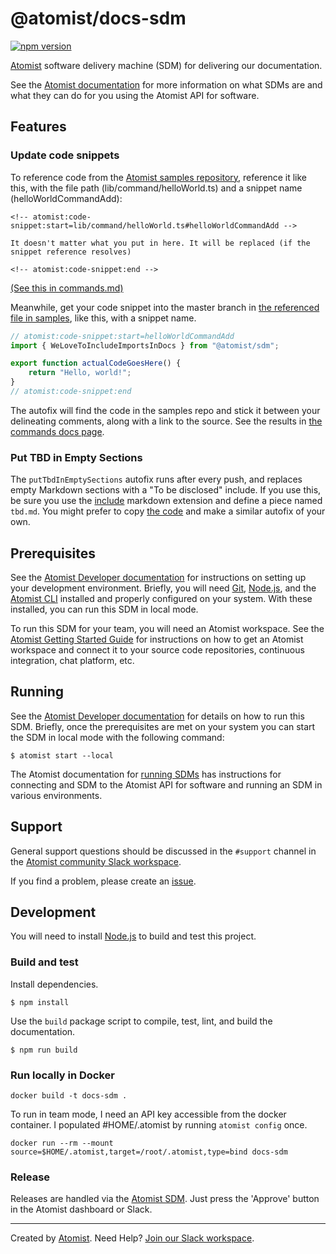 # @atomist/docs-sdm

[![npm version](https://img.shields.io/npm/v/@atomist/docs-sdm.svg)](https://www.npmjs.com/package/@atomist/docs-sdm)

[Atomist][atomist] software delivery machine (SDM) for delivering our documentation.

See the [Atomist documentation][atomist-doc] for more information on
what SDMs are and what they can do for you using the Atomist API for
software.

[atomist-doc]: https://docs.atomist.com/ (Atomist Documentation)

## Features

### Update code snippets

To reference code from the [Atomist samples repository](https://github.com/atomist/samples), 
reference it like this, with the file path (lib/command/helloWorld.ts) and a snippet name (helloWorldCommandAdd): 

```
<!-- atomist:code-snippet:start=lib/command/helloWorld.ts#helloWorldCommandAdd -->

It doesn't matter what you put in here. It will be replaced (if the snippet reference resolves)

<!-- atomist:code-snippet:end -->
```
[(See this in commands.md)](https://github.com/atomist/docs/docs/developer/commands.md)

Meanwhile, get your code snippet into the master branch in [the referenced file in samples](https://github.com/atomist/samples/tree/master/lib/command/helloWorld.ts#L27-L34), like this, with a snippet name.

```typescript
// atomist:code-snippet:start=helloWorldCommandAdd
import { WeLoveToIncludeImportsInDocs } from "@atomist/sdm";

export function actualCodeGoesHere() {
    return "Hello, world!";
}
// atomist:code-snippet:end
```

The autofix will find the code in the samples repo and stick it between your delineating comments, along with a link to the source.
See the results in [the commands docs page](https://docs.atomist.com/developer/commands/index.html#register-your-command).

[include]: https://github.com/cmacmackin/markdown-include (GitHub repo for Markdown Include Extension)

### Put TBD in Empty Sections

The `putTbdInEmptySections` autofix runs after every push, 
and replaces empty Markdown sections
with a "To be disclosed" include. If you use this, be sure you use the 
[include][] markdown extension and define a piece named `tbd.md`.
You might prefer to copy [the code](lib/machine/emptySectionsContainTbd.md) and make a similar autofix of your own.

[include]: https://github.com/cmacmackin/markdown-include (GitHub repo for Markdown Include Extension)

## Prerequisites

See the [Atomist Developer documentation][atomist-dev] for
instructions on setting up your development environment.  Briefly, you
will need [Git][git], [Node.js][node], and the [Atomist
CLI][atomist-cli] installed and properly configured on your system.
With these installed, you can run this SDM in local mode.

To run this SDM for your team, you will need an Atomist workspace.
See the [Atomist Getting Started Guide][atomist-start] for
instructions on how to get an Atomist workspace and connect it to your
source code repositories, continuous integration, chat platform, etc.

[atomist-dev]: https://docs.atomist.com/developer/prerequisites/ (Atomist - Developer Prerequisites)
[git]: https://git-scm.com/ (Git)
[atomist-cli]: https://github.com/atomist/cli (Atomist Command-Line Interface)
[atomist-start]: https://docs.atomist.com/user/ (Atomist - Getting Started)

## Running

See the [Atomist Developer documentation][atomist-dev] for details on
how to run this SDM.  Briefly, once the prerequisites are met on your
system you can start the SDM in local mode with the following command:

```
$ atomist start --local
```

The Atomist documentation for [running SDMs][atomist-run] has
instructions for connecting and SDM to the Atomist API for software
and running an SDM in various environments.

[atomist-run]: https://docs.atomist.com/developer/run/ (Atomist - Running SDMs)

## Support

General support questions should be discussed in the `#support`
channel in the [Atomist community Slack workspace][slack].

If you find a problem, please create an [issue][].

[issue]: https://github.com/atomist/blank-sdm/issues

## Development

You will need to install [Node.js][node] to build and test this
project.

[node]: https://nodejs.org/ (Node.js)

### Build and test

Install dependencies.

```
$ npm install
```

Use the `build` package script to compile, test, lint, and build the
documentation.

```
$ npm run build
```

### Run locally in Docker

```
docker build -t docs-sdm .
```

To run in team mode, I need an API key accessible from the docker container. I populated #HOME/.atomist by running `atomist config` once.

```
docker run --rm --mount source=$HOME/.atomist,target=/root/.atomist,type=bind docs-sdm
```

### Release

Releases are handled via the [Atomist SDM][atomist-sdm].  Just press
the 'Approve' button in the Atomist dashboard or Slack.

[atomist-sdm]: https://github.com/atomist/atomist-sdm (Atomist Software Delivery Machine)

---

Created by [Atomist][atomist].
Need Help?  [Join our Slack workspace][slack].

[atomist]: https://atomist.com/ (Atomist - How Teams Deliver Software)
[slack]: https://join.atomist.com/ (Atomist Community Slack)
